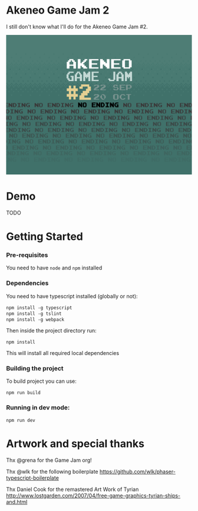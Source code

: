 # Akeneo Game Jam 2

I still don't know what I'll do for the Akeneo Game Jam #2.

![Image of GameJam](doc/game-jam-2.gif)

# Demo

TODO

# Getting Started

### Pre-requisites

You need to have `node` and `npm` installed

### Dependencies

You need to have typescript installed (globally or not):
```
npm install -g typescript
npm install -g tslint
npm install -g webpack
```

Then inside the project directory run:
```
npm install
```

This will install all required local dependencies

### Building the project

To build project you can use:

```
npm run build
```

### Running in dev mode:

```
npm run dev
```

# Artwork and special thanks

Thx @grena for the Game Jam org!

Thx @wlk for the following boilerplate https://github.com/wlk/phaser-typescript-boilerplate

Thx Daniel Cook for the remastered Art Work of Tyrian http://www.lostgarden.com/2007/04/free-game-graphics-tyrian-ships-and.html
